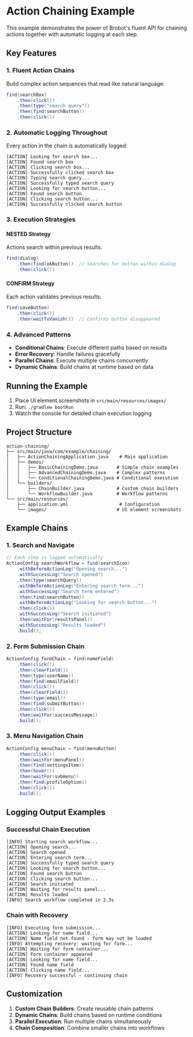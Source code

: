 # Action Chaining Example

This example demonstrates the power of Brobot's fluent API for chaining actions together with automatic logging at each step.

## Key Features

### 1. Fluent Action Chains
Build complex action sequences that read like natural language:
```java
find(searchBox)
    .then(click())
    .then(type("search query"))
    .then(find(searchButton))
    .then(click())
```

### 2. Automatic Logging Throughout
Every action in the chain is automatically logged:
```
[ACTION] Looking for search box...
[ACTION] Found search box
[ACTION] Clicking search box...
[ACTION] Successfully clicked search box
[ACTION] Typing search query...
[ACTION] Successfully typed search query
[ACTION] Looking for search button...
[ACTION] Found search button
[ACTION] Clicking search button...
[ACTION] Successfully clicked search button
```

### 3. Execution Strategies

#### NESTED Strategy
Actions search within previous results:
```java
find(dialog)
    .then(find(okButton))  // Searches for button within dialog
    .then(click())
```

#### CONFIRM Strategy
Each action validates previous results:
```java
find(saveButton)
    .then(click())
    .then(waitToVanish())  // Confirms button disappeared
```

### 4. Advanced Patterns

- **Conditional Chains**: Execute different paths based on results
- **Error Recovery**: Handle failures gracefully
- **Parallel Chains**: Execute multiple chains concurrently
- **Dynamic Chains**: Build chains at runtime based on data

## Running the Example

1. Place UI element screenshots in `src/main/resources/images/`
2. Run: `./gradlew bootRun`
3. Watch the console for detailed chain execution logging

## Project Structure

```
action-chaining/
├── src/main/java/com/example/chaining/
│   ├── ActionChainingApplication.java    # Main application
│   ├── demos/
│   │   ├── BasicChainingDemo.java       # Simple chain examples
│   │   ├── AdvancedChainingDemo.java    # Complex patterns
│   │   └── ConditionalChainingDemo.java # Conditional execution
│   └── builders/
│       ├── ChainBuilder.java            # Custom chain builders
│       └── WorkflowBuilder.java         # Workflow patterns
└── src/main/resources/
    ├── application.yml                   # Configuration
    └── images/                          # UI element screenshots
```

## Example Chains

### 1. Search and Navigate
```java
// Each step is logged automatically
ActionConfig searchWorkflow = find(searchIcon)
    .withBeforeActionLog("Opening search...")
    .withSuccessLog("Search opened")
    .then(type(searchQuery))
    .withBeforeActionLog("Entering search term...")
    .withSuccessLog("Search term entered")
    .then(find(searchButton))
    .withBeforeActionLog("Looking for search button...")
    .then(click())
    .withSuccessLog("Search initiated")
    .then(waitFor(resultsPanel))
    .withSuccessLog("Results loaded")
    .build();
```

### 2. Form Submission Chain
```java
ActionConfig formChain = find(nameField)
    .then(click())
    .then(clearField())
    .then(type(userName))
    .then(find(emailField))
    .then(click())
    .then(clearField())
    .then(type(email))
    .then(find(submitButton))
    .then(click())
    .then(waitFor(successMessage))
    .build();
```

### 3. Menu Navigation Chain
```java
ActionConfig menuChain = find(menuButton)
    .then(click())
    .then(waitFor(menuPanel))
    .then(find(settingsItem))
    .then(hover())
    .then(waitFor(submenu))
    .then(find(profileOption))
    .then(click())
    .build();
```

## Logging Output Examples

### Successful Chain Execution
```
[INFO] Starting search workflow...
[ACTION] Opening search...
[ACTION] Search opened
[ACTION] Entering search term...
[ACTION] Successfully typed search query
[ACTION] Looking for search button...
[ACTION] Found search button
[ACTION] Clicking search button...
[ACTION] Search initiated
[ACTION] Waiting for results panel...
[ACTION] Results loaded
[INFO] Search workflow completed in 2.3s
```

### Chain with Recovery
```
[INFO] Executing form submission...
[ACTION] Looking for name field...
[ACTION] Name field not found - form may not be loaded
[INFO] Attempting recovery: waiting for form...
[ACTION] Waiting for form container...
[ACTION] Form container appeared
[ACTION] Looking for name field...
[ACTION] Found name field
[ACTION] Clicking name field...
[INFO] Recovery successful - continuing chain
```

## Customization

1. **Custom Chain Builders**: Create reusable chain patterns
2. **Dynamic Chains**: Build chains based on runtime conditions
3. **Parallel Execution**: Run multiple chains simultaneously
4. **Chain Composition**: Combine smaller chains into workflows